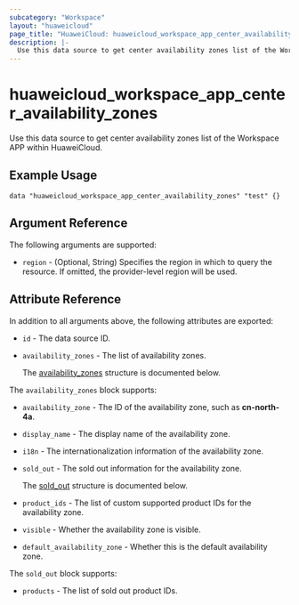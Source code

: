 ```yaml
---
subcategory: "Workspace"
layout: "huaweicloud"
page_title: "HuaweiCloud: huaweicloud_workspace_app_center_availability_zones"
description: |-
  Use this data source to get center availability zones list of the Workspace APP within HuaweiCloud.
---
```


# huaweicloud_workspace_app_center_availability_zones

Use this data source to get center availability zones list of the Workspace APP within HuaweiCloud.

## Example Usage

```hcl
data "huaweicloud_workspace_app_center_availability_zones" "test" {}
```

## Argument Reference

The following arguments are supported:

* `region` - (Optional, String) Specifies the region in which to query the resource.
  If omitted, the provider-level region will be used.

## Attribute Reference

In addition to all arguments above, the following attributes are exported:

* `id` - The data source ID.

* `availability_zones` - The list of availability zones.

  The [availability_zones](#workspace_center_availability_zones_azs) structure is documented below.

<a name="workspace_center_availability_zones_azs"></a>
The `availability_zones` block supports:

* `availability_zone` - The ID of the availability zone, such as **cn-north-4a**.

* `display_name` - The display name of the availability zone.

* `i18n` - The internationalization information of the availability zone.

* `sold_out` - The sold out information for the availability zone.

  The [sold_out](#workspace_center_availability_zones_sold_out) structure is documented below.

* `product_ids` - The list of custom supported product IDs for the availability zone.

* `visible` - Whether the availability zone is visible.

* `default_availability_zone` - Whether this is the default availability zone.

<a name="workspace_center_availability_zones_sold_out"></a>
The `sold_out` block supports:

* `products` - The list of sold out product IDs.
